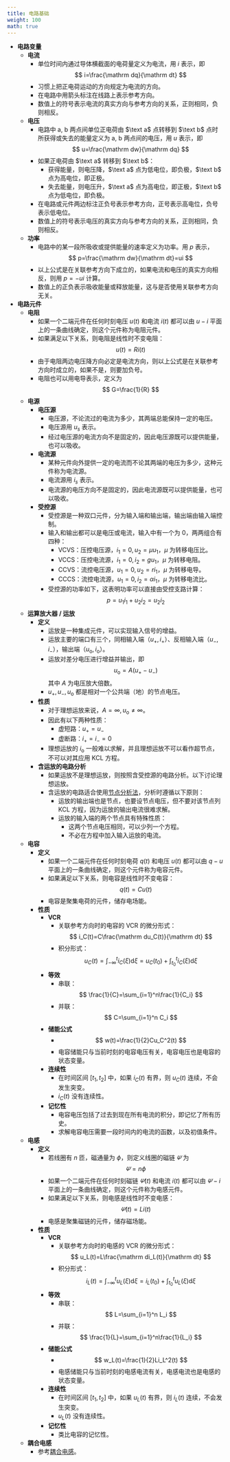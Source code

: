 ```yaml
---
title: 电路基础
weight: 100
math: true
---
```


- **电路变量**
    - **电流**
        - 单位时间内通过导体横截面的电荷量定义为电流，用 $i$ 表示，即
          $$
          i=\frac{\mathrm dq}{\mathrm dt}
          $$
        - 习惯上把正电荷运动的方向规定为电流的方向。
        - 在电路中用箭头标注在线路上表示参考方向。
        - 数值上的符号表示电流的真实方向与参考方向的关系，正则相同，负则相反。
    - **电压**
        - 电路中 $\text{a, b}$ 两点间单位正电荷由 $\text a$ 点转移到 $\text b$ 点时所获得或失去的能量定义为 $\text{a, b}$ 两点间的电压，用 $u$ 表示，即
          $$
          u=\frac{\mathrm dw}{\mathrm dq}
          $$
        - 如果正电荷由 $\text a$ 转移到 $\text b$：
            - 获得能量，则电压降，$\text a$ 点为低电位，即负极，$\text b$ 点为高电位，即正极。
            - 失去能量，则电压升，$\text a$ 点为高电位，即正极，$\text b$ 点为低电位，即负极。
        - 在电路或元件两边标注正负号表示参考方向，正号表示高电位，负号表示低电位。
        - 数值上的符号表示电压的真实方向与参考方向的关系，正则相同，负则相反。
    - **功率**
        - 电路中的某一段所吸收或提供能量的速率定义为功率。用 $p$ 表示，
          $$
          p=\frac{\mathrm dw}{\mathrm dt}=ui
          $$
        - 以上公式是在关联参考方向下成立的，如果电流和电压的真实方向相反，则用 $p=-ui$ 计算。
        - 数值上的正负表示吸收能量或释放能量，这与是否使用关联参考方向无关。
- **电路元件**
    - **电阻**
        - 如果一个二端元件在任何时刻电压 $u(t)$ 和电流 $i(t)$ 都可以由 $u-i$ 平面上的一条曲线确定，则这个元件称为电阻元件。
        - 如果满足以下关系，则电阻是线性时不变电阻：
          $$
          u(t)=Ri(t)
          $$
        - 由于电阻两边电压降方向必定是电流方向，则以上公式是在关联参考方向时成立的，如果不是，则要加负号。
        - 电阻也可以用电导表示，定义为
          $$
          G=\frac{1}{R}
          $$
    - **电源**
        - **电压源**
            - 电压源，不论流过的电流为多少，其两端总能保持一定的电压。
            - 电压源用 $u_s$ 表示。
            - 经过电压源的电流方向不是固定的，因此电压源既可以提供能量，也可以吸收。
        - **电流源**
            - 某种元件向外提供一定的电流而不论其两端的电压为多少，这种元件称为电流源。
            - 电流源用 $i_s$ 表示。
            - 电流源的电压方向不是固定的，因此电流源既可以提供能量，也可以吸收。
        - **受控源**
            - 受控源是一种双口元件，分为输入端和输出端，输出端由输入端控制。
            - 输入和输出都可以是电压或电流，输入中有一个为 $0$，两两组合有四种：
                - VCVS：压控电压源，$i_1=0,u_2=\mu u_1$，$\mu$ 为转移电压比。
                - VCCS：压控电流源，$i_1=0,i_2=gu_1$，$\mu$ 为转移电阻。
                - CCVS：流控电压源，$u_1=0,u_2=ri_1$，$\mu$ 为转移电导。
                - CCCS：流控电流源，$u_1=0,i_2=\alpha i_1$，$\mu$ 为转移电流比。
            - 受控源的功率如下，这表明功率可以直接由受控支路计算：
              $$
              p=u_1i_1+u_2i_2=u_2i_2
              $$
    - **运算放大器 / 运放**
        - **定义**
            - 运放是一种集成元件，可以实现输入信号的增益。
            - 运放主要的端口有三个，同相输入端（$u_+,i_+$）、反相输入端（$u_-,i_-$），输出端（$u_{\mathrm o},i_{\mathrm o}$）。
            - 运放对差分电压进行增益并输出，即
              $$
              u_{\mathrm o}=A(u_+-u_-)
              $$
              其中 $A$ 为电压放大倍数。
            - $u_+,u_-,u_{\mathrm o}$ 都是相对一个公共端（地）的节点电压。
        - **性质**
            - 对于理想运放来说，$A=\infty,u_{\mathrm o}\ne\infty$。
            - 因此有以下两种性质：
                - 虚短路：$u_+=u_-$
                - 虚断路：$i_+=i_-=0$
            - 理想运放的 $i_{\mathrm o}$ 一般难以求解，并且理想运放不可以看作超节点，不可以对其应用 KCL 方程。
        - **含运放的电路分析**
            - 如果运放不是理想运放，则按照含受控源的电路分析。以下讨论理想运放。
            - 含运放的电路适合使用[节点分析法](/notes/docs/physics/electric-circuit/electric-circuit-analysis-method#nnwrbh)，分析时遵循以下原则：
                - 运放的输出端也是节点，也要设节点电压，但不要对该节点列 KCL 方程，因为运放的输出电流很难求解。
                - 运放的输入端的两个节点具有特殊性质：
                    - 这两个节点电压相同，可以少列一个方程。
                    - 不必在方程中加入输入运放的电流。
    - **电容**
        - **定义**
            - 如果一个二端元件在任何时刻电荷 $q(t)$ 和电压 $u(t)$ 都可以由 $q-u$ 平面上的一条曲线确定，则这个元件称为电容元件。
            - 如果满足以下关系，则电容是线性时不变电容：
              $$
              q(t)=Cu(t)
              $$
            - 电容是聚集电荷的元件，储存电场能。
        - **性质**
            - **VCR**
                - 关联参考方向时的电容的 VCR 的微分形式：
                  $$
                  i_C(t)=C\frac{\mathrm du_C(t)}{\mathrm dt}
                  $$
                - 积分形式：
                  $$
                  u_C(t)=\int_{-\infty}^t i_C(\xi)\mathrm d\xi=u_C(t_0)+\int_{t_0}^t i_C(\xi)\mathrm d\xi
                  $$
            - **等效**
                - 串联：
                  $$
                  \frac{1}{C}=\sum_{i=1}^n\frac{1}{C_i}
                  $$
                - 并联：
                  $$
                  C=\sum_{i=1}^n C_i
                  $$
            - **储能公式**
                - $$
                  w(t)=\frac{1}{2}Cu_C^2(t)
                  $$
                - 电容储能只与当前时刻的电容电压有关，电容电压也是电容的状态变量。
            - **连续性**
                - 在时间区间 $[t_1,t_2]$ 中，如果 $i_C(t)$ 有界，则 $u_C(t)$ 连续，不会发生突变。
                - $i_C(t)$ 没有连续性。
            - **记忆性**
                - 电容电压包括了过去到现在所有电流的积分，即记忆了所有历史。
                - 求解电容电压需要一段时间内的电流的函数，以及初值条件。
    - **电感**
        - **定义**
            - 若线圈有 $n$ 匝，磁通量为 $\phi$，则定义线圈的磁链 $\varPsi$ 为
              $$
              \varPsi=n\phi
              $$
            - 如果一个二端元件在任何时刻磁链 $\varPsi(t)$ 和电流 $i(t)$ 都可以由 $\varPsi-i$ 平面上的一条曲线确定，则这个元件称为电感元件。
            - 如果满足以下关系，则电感是线性时不变电感：
              $$
              \varPsi(t)=Li(t)
              $$
            - 电感是聚集磁链的元件，储存磁场能。
        - **性质**
            - **VCR**
                - 关联参考方向时的电感的 VCR 的微分形式：
                  $$
                  u_L(t)=L\frac{\mathrm di_L(t)}{\mathrm dt}
                  $$
                - 积分形式：
                  $$
                  i_L(t)=\int_{-\infty}^t u_L(\xi)\mathrm d\xi=i_L(t_0)+\int_{t_0}^t u_L(\xi)\mathrm d\xi
                  $$
            - **等效**
                - 串联：
                  $$
                  L=\sum_{i=1}^n L_i
                  $$
                - 并联：
                  $$
                  \frac{1}{L}=\sum_{i=1}^n\frac{1}{L_i}
                  $$
            - **储能公式**
                - $$
                  w_L(t)=\frac{1}{2}Li_L^2(t)
                  $$
                - 电感储能只与当前时刻的电感电流有关，电感电流也是电感的状态变量。
            - **连续性**
                - 在时间区间 $[t_1,t_2]$ 中，如果 $u_L(t)$ 有界，则 $i_L(t)$ 连续，不会发生突变。
                - $u_L(t)$ 没有连续性。
            - **记忆性**
                - 类比电容的记忆性。
    - **耦合电感**
        - 参考[耦合电感](/notes/docs/physics/electric-circuit/coupled-inductor)。
